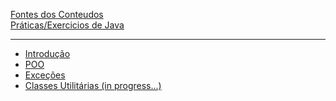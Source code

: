[Fontes dos Conteudos](fontes.md)
<br>
[Práticas/Exercicios de Java](exercicios.md)
<hr>

- [Introdução](introducao/home.md)
- [POO](poo/home.md)
- [Exceções](excecoes/home.md)
- [Classes Utilitárias (in progress...)](classes_utilitarias/home.md)
<!-- - [JDBC, Maven, JavaBeans e DAO ](JDBC/home.md) (next att)-->

<!-- 
Updated at 08/08/2022
-->
